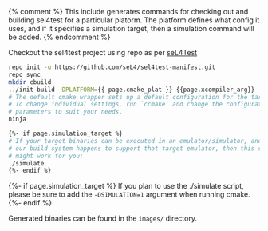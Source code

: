 {% comment %}
This include generates commands for checking out and building sel4test for a particular platorm.
The platform defines what config it uses, and if it specifies a simulation target, then a simulation command will be added.
{% endcomment %}

Checkout the sel4test project using repo as per [seL4Test](/seL4Test)
```bash
repo init -u https://github.com/seL4/sel4test-manifest.git
repo sync
mkdir cbuild
../init-build -DPLATFORM={{ page.cmake_plat }} {{page.xcompiler_arg}}
# The default cmake wrapper sets up a default configuration for the target platform.
# To change individual settings, run `ccmake` and change the configuration
# parameters to suit your needs.
ninja

{%- if page.simulation_target %}
# If your target binaries can be executed in an emulator/simulator, and if
# our build system happens to support that target emulator, then this script
# might work for you:
./simulate
{%- endif %}

```

{%- if page.simulation_target %}
If you plan to use the ./simulate script, please be sure to add the
`-DSIMULATION=1` argument when running cmake.
{%- endif %}

Generated binaries can be found in the `images/` directory.
